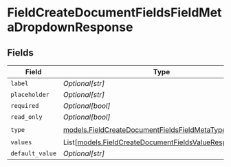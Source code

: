 # FieldCreateDocumentFieldsFieldMetaDropdownResponse


## Fields

| Field                                                                                                                | Type                                                                                                                 | Required                                                                                                             | Description                                                                                                          |
| -------------------------------------------------------------------------------------------------------------------- | -------------------------------------------------------------------------------------------------------------------- | -------------------------------------------------------------------------------------------------------------------- | -------------------------------------------------------------------------------------------------------------------- |
| `label`                                                                                                              | *Optional[str]*                                                                                                      | :heavy_minus_sign:                                                                                                   | N/A                                                                                                                  |
| `placeholder`                                                                                                        | *Optional[str]*                                                                                                      | :heavy_minus_sign:                                                                                                   | N/A                                                                                                                  |
| `required`                                                                                                           | *Optional[bool]*                                                                                                     | :heavy_minus_sign:                                                                                                   | N/A                                                                                                                  |
| `read_only`                                                                                                          | *Optional[bool]*                                                                                                     | :heavy_minus_sign:                                                                                                   | N/A                                                                                                                  |
| `type`                                                                                                               | [models.FieldCreateDocumentFieldsFieldMetaTypeDropdown](../models/fieldcreatedocumentfieldsfieldmetatypedropdown.md) | :heavy_check_mark:                                                                                                   | N/A                                                                                                                  |
| `values`                                                                                                             | List[[models.FieldCreateDocumentFieldsValueResponse3](../models/fieldcreatedocumentfieldsvalueresponse3.md)]         | :heavy_minus_sign:                                                                                                   | N/A                                                                                                                  |
| `default_value`                                                                                                      | *Optional[str]*                                                                                                      | :heavy_minus_sign:                                                                                                   | N/A                                                                                                                  |